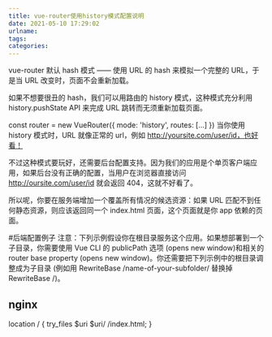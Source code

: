 ```yaml
---
title: vue-router使用history模式配置说明
date: 2021-05-10 17:29:02
urlname:
tags:
categories:
---
```

vue-router 默认 hash 模式 —— 使用 URL 的 hash 来模拟一个完整的 URL，于是当 URL 改变时，页面不会重新加载。

如果不想要很丑的 hash，我们可以用路由的 history 模式，这种模式充分利用 history.pushState API 来完成 URL 跳转而无须重新加载页面。

const router = new VueRouter({
  mode: 'history',
  routes: [...]
})
当你使用 history 模式时，URL 就像正常的 url，例如 http://yoursite.com/user/id，也好看！

不过这种模式要玩好，还需要后台配置支持。因为我们的应用是个单页客户端应用，如果后台没有正确的配置，当用户在浏览器直接访问 http://oursite.com/user/id 就会返回 404，这就不好看了。

所以呢，你要在服务端增加一个覆盖所有情况的候选资源：如果 URL 匹配不到任何静态资源，则应该返回同一个 index.html 页面，这个页面就是你 app 依赖的页面。

#后端配置例子
注意：下列示例假设你在根目录服务这个应用。如果想部署到一个子目录，你需要使用 Vue CLI 的 publicPath 选项 (opens new window)和相关的 router base property (opens new window)。你还需要把下列示例中的根目录调整成为子目录 (例如用 RewriteBase /name-of-your-subfolder/ 替换掉 RewriteBase /)。

## nginx
location / {
  try_files $uri $uri/ /index.html;
}